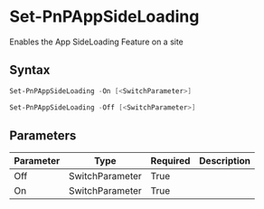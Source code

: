 # Set-PnPAppSideLoading
Enables the App SideLoading Feature on a site
## Syntax
```powershell
Set-PnPAppSideLoading -On [<SwitchParameter>]
```


```powershell
Set-PnPAppSideLoading -Off [<SwitchParameter>]
```


## Parameters
Parameter|Type|Required|Description
---------|----|--------|-----------
|Off|SwitchParameter|True||
|On|SwitchParameter|True||
